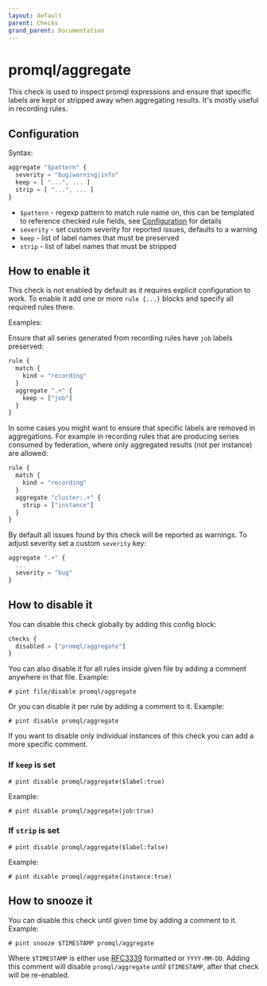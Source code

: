 ```yaml
---
layout: default
parent: Checks
grand_parent: Documentation
---
```


# promql/aggregate

This check is used to inspect promql expressions and ensure that specific labels
are kept or stripped away when aggregating results. It's mostly useful in recording
rules.

## Configuration

Syntax:

```js
aggregate "$pattern" {
  severity = "bug|warning|info"
  keep = [ "...", ... ]
  strip = [ "...", ... ]
}
```

- `$pattern` - regexp pattern to match rule name on, this can be templated
  to reference checked rule fields, see [Configuration](../../configuration.md)
  for details
- `severity` - set custom severity for reported issues, defaults to a warning
- `keep` - list of label names that must be preserved
- `strip` - list of label names that must be stripped

## How to enable it

This check is not enabled by default as it requires explicit configuration
to work.
To enable it add one or more `rule {...}` blocks and specify all required
rules there.

Examples:

Ensure that all series generated from recording rules have `job` labels preserved:

```js
rule {
  match {
    kind = "recording"
  }
  aggregate ".+" {
    keep = ["job"]
  }
}
```

In some cases you might want to ensure that specific labels are removed in aggregations.
For example in recording rules that are producing series consumed by federation, where
only aggregated results (not per instance) are allowed:

```js
rule {
  match {
    kind = "recording"
  }
  aggregate "cluster:.+" {
    strip = ["instance"]
  }
}
```

By default all issues found by this check will be reported as warnings. To adjust
severity set a custom `severity` key:

```js
aggregate ".+" {
  ...
  severity = "bug"
}
```

## How to disable it

You can disable this check globally by adding this config block:

```js
checks {
  disabled = ["promql/aggregate"]
}
```

You can also disable it for all rules inside given file by adding
a comment anywhere in that file. Example:

`# pint file/disable promql/aggregate`

Or you can disable it per rule by adding a comment to it. Example:

`# pint disable promql/aggregate`

If you want to disable only individual instances of this check
you can add a more specific comment.

### If `keep` is set

`# pint disable promql/aggregate($label:true)`

Example:

`# pint disable promql/aggregate(job:true)`

### If `strip` is set

`# pint disable promql/aggregate($label:false)`

Example:

`# pint disable promql/aggregate(instance:true)`

## How to snooze it

You can disable this check until given time by adding a comment to it. Example:

`# pint snooze $TIMESTAMP promql/aggregate`

Where `$TIMESTAMP` is either use [RFC3339](https://www.rfc-editor.org/rfc/rfc3339)
formatted  or `YYYY-MM-DD`.
Adding this comment will disable `promql/aggregate` *until* `$TIMESTAMP`, after that
check will be re-enabled.
